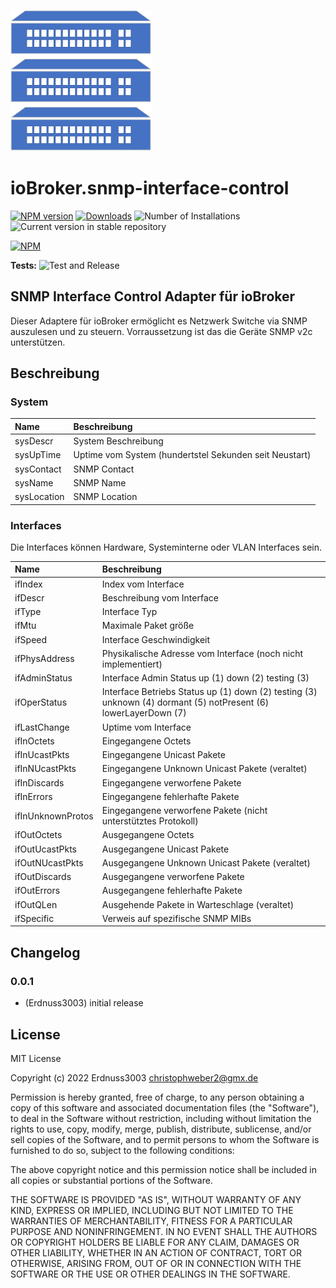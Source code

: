 ![Logo](admin/snmp-interface-control.png)
# ioBroker.snmp-interface-control

[![NPM version](https://img.shields.io/npm/v/iobroker.snmp-interface-control.svg)](https://www.npmjs.com/package/iobroker.snmp-interface-control)
[![Downloads](https://img.shields.io/npm/dm/iobroker.snmp-interface-control.svg)](https://www.npmjs.com/package/iobroker.snmp-interface-control)
![Number of Installations](https://iobroker.live/badges/snmp-interface-control-installed.svg)
![Current version in stable repository](https://iobroker.live/badges/snmp-interface-control-stable.svg)

[![NPM](https://nodei.co/npm/iobroker.snmp-interface-control.png?downloads=true)](https://nodei.co/npm/iobroker.snmp-interface-control/)

**Tests:** ![Test and Release](https://github.com/Erdnuss3003/ioBroker.snmp-interface-control/workflows/Test%20and%20Release/badge.svg)

## SNMP Interface Control Adapter für ioBroker

Dieser Adaptere für ioBroker ermöglicht es Netzwerk Switche via SNMP auszulesen und zu steuern.
Vorraussetzung ist das die Geräte SNMP v2c unterstützen.

## Beschreibung

### System

| Name                	| Beschreibung             											|
|:------------------    |:-------------------      											|
| sysDescr	     		| System Beschreibung        										|
| sysUpTime				| Uptime vom System (hundertstel Sekunden seit Neustart)       		|
| sysContact       		| SNMP Contact        												|
| sysName				| SNMP Name        													|
| sysLocation			| SNMP Location        												|

### Interfaces

Die Interfaces können Hardware, Systeminterne oder VLAN Interfaces sein.

| Name                	| Beschreibung             											|
|:------------------    |:-------------------      											|
| ifIndex      			| Index vom Interface  												|
| ifDescr				| Beschreibung vom Interface       									|
| ifType       			| Interface Typ       												|
| ifMtu					| Maximale Paket größe       										|
| ifSpeed				| Interface Geschwindigkeit											|
| ifPhysAddress      	| Physikalische Adresse vom Interface (noch nicht implementiert)   	|
| ifAdminStatus			| Interface Admin Status up (1) down (2) testing (3)       			|
| ifOperStatus       	| Interface Betriebs Status up (1) down (2) testing (3) unknown (4) dormant (5) notPresent (6) lowerLayerDown (7)	|
| ifLastChange			| Uptime vom Interface       										|
| ifInOctets			| Eingegangene Octets         										|
| ifInUcastPkts      	| Eingegangene Unicast Pakete      									|
| ifInNUcastPkts		| Eingegangene Unknown Unicast Pakete (veraltet)						|
| ifInDiscards       	| Eingegangene verworfene Pakete          							|
| ifInErrors			| Eingegangene fehlerhafte Pakete        							|
| ifInUnknownProtos		| Eingegangene verworfene Pakete (nicht unterstütztes Protokoll)	|
| ifOutOctets      		| Ausgegangene Octets        										|
| ifOutUcastPkts		| Ausgegangene Unicast Pakete  										|
| ifOutNUcastPkts       | Ausgegangene Unknown Unicast Pakete (veraltet)						|
| ifOutDiscards			| Ausgegangene verworfene Pakete          							|        													
| ifOutErrors			| Ausgegangene fehlerhafte Pakete        							|
| ifOutQLen				| Ausgehende Pakete in Warteschlage	(veraltet)						|
| ifSpecific			| Verweis auf spezifische SNMP MIBs									|

## Changelog

### 0.0.1
* (Erdnuss3003) initial release

## License
MIT License

Copyright (c) 2022 Erdnuss3003 <christophweber2@gmx.de>

Permission is hereby granted, free of charge, to any person obtaining a copy
of this software and associated documentation files (the "Software"), to deal
in the Software without restriction, including without limitation the rights
to use, copy, modify, merge, publish, distribute, sublicense, and/or sell
copies of the Software, and to permit persons to whom the Software is
furnished to do so, subject to the following conditions:

The above copyright notice and this permission notice shall be included in all
copies or substantial portions of the Software.

THE SOFTWARE IS PROVIDED "AS IS", WITHOUT WARRANTY OF ANY KIND, EXPRESS OR
IMPLIED, INCLUDING BUT NOT LIMITED TO THE WARRANTIES OF MERCHANTABILITY,
FITNESS FOR A PARTICULAR PURPOSE AND NONINFRINGEMENT. IN NO EVENT SHALL THE
AUTHORS OR COPYRIGHT HOLDERS BE LIABLE FOR ANY CLAIM, DAMAGES OR OTHER
LIABILITY, WHETHER IN AN ACTION OF CONTRACT, TORT OR OTHERWISE, ARISING FROM,
OUT OF OR IN CONNECTION WITH THE SOFTWARE OR THE USE OR OTHER DEALINGS IN THE
SOFTWARE.
